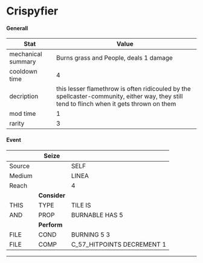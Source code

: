 

# **Crispyfier**


#### **Generall**
| Stat | Value | 
|  --  |  --  | 
| mechanical summary | Burns grass and People, deals 1 damage | 
| cooldown time | 4 | 
| decription | this lesser flamethrow is often ridicouled by the spellcaster-community, either way, they still tend to flinch when it gets thrown on them | 
| mod time | 1 | 
| rarity | 3 | 



#### **Event**
|  | **Seize** |  | 
|  --  |  --  |  --  | 
| Source |  | SELF | 
| Medium |  | LINEA | 
| Reach |  | 4 | 
|  | **Consider** |  | 
| THIS | TYPE | TILE IS | 
| AND | PROP | BURNABLE HAS 5 | 
|  | **Perform** |  | 
| FILE | COND | BURNING 5 3 | 
| FILE | COMP | C_57_HITPOINTS DECREMENT 1 | 

-----  

